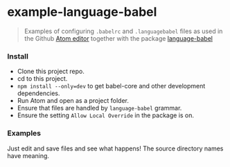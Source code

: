 # example-language-babel

> Examples of configuring `.babelrc` and `.languagebabel` files as used in the Github [Atom editor](https://atom.io/) together with the package [language-babel](https://github.com/gandm/language-babel)

### Install

  * Clone this project repo.
  * cd to this project.
  * `npm install --only=dev` to get babel-core and other development dependencies.
  * Run Atom and open as a project folder.
  * Ensure that files are handled by `language-babel` grammar.
  * Ensure the setting `Allow Local Override` in the package is on.

### Examples

  Just edit and save files and see what happens! The source directory names have meaning.
